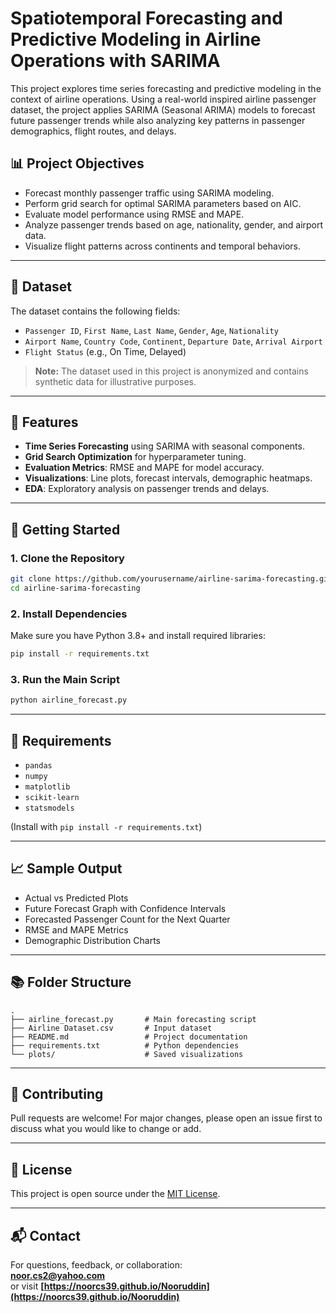 # Spatiotemporal Forecasting and Predictive Modeling in Airline Operations with SARIMA

This project explores time series forecasting and predictive modeling in the context of airline operations. Using a real-world inspired airline passenger dataset, the project applies SARIMA (Seasonal ARIMA) models to forecast future passenger trends while also analyzing key patterns in passenger demographics, flight routes, and delays.

## 📊 Project Objectives

- Forecast monthly passenger traffic using SARIMA modeling.
- Perform grid search for optimal SARIMA parameters based on AIC.
- Evaluate model performance using RMSE and MAPE.
- Analyze passenger trends based on age, nationality, gender, and airport data.
- Visualize flight patterns across continents and temporal behaviors.

---

## 📁 Dataset

The dataset contains the following fields:
- `Passenger ID`, `First Name`, `Last Name`, `Gender`, `Age`, `Nationality`
- `Airport Name`, `Country Code`, `Continent`, `Departure Date`, `Arrival Airport`
- `Flight Status` (e.g., On Time, Delayed)

> **Note:** The dataset used in this project is anonymized and contains synthetic data for illustrative purposes.

---

## 🔧 Features

- **Time Series Forecasting** using SARIMA with seasonal components.
- **Grid Search Optimization** for hyperparameter tuning.
- **Evaluation Metrics**: RMSE and MAPE for model accuracy.
- **Visualizations**: Line plots, forecast intervals, demographic heatmaps.
- **EDA**: Exploratory analysis on passenger trends and delays.

---

## 🧪 Getting Started

### 1. Clone the Repository
```bash
git clone https://github.com/yourusername/airline-sarima-forecasting.git
cd airline-sarima-forecasting
```

### 2. Install Dependencies
Make sure you have Python 3.8+ and install required libraries:
```bash
pip install -r requirements.txt
```

### 3. Run the Main Script
```bash
python airline_forecast.py
```

---

## 💠 Requirements

- `pandas`
- `numpy`
- `matplotlib`
- `scikit-learn`
- `statsmodels`

(Install with `pip install -r requirements.txt`)

---

## 📈 Sample Output

- Actual vs Predicted Plots
- Future Forecast Graph with Confidence Intervals
- Forecasted Passenger Count for the Next Quarter
- RMSE and MAPE Metrics
- Demographic Distribution Charts

---

## 📚 Folder Structure

```
.
├── airline_forecast.py       # Main forecasting script
├── Airline Dataset.csv       # Input dataset
├── README.md                 # Project documentation
├── requirements.txt          # Python dependencies
└── plots/                    # Saved visualizations
```

---

## 🤝 Contributing

Pull requests are welcome! For major changes, please open an issue first to discuss what you would like to change or add.

---

## 📄 License

This project is open source under the [MIT License](LICENSE).

---

## 📬 Contact

For questions, feedback, or collaboration:  
**[noor.cs2@yahoo.com](mailto:noor.cs2@yahoo.com)**  
or visit **[https://noorcs39.github.io/Nooruddin](https://noorcs39.github.io/Nooruddin)**

